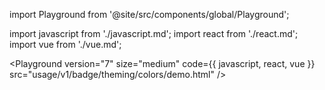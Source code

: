 import Playground from '@site/src/components/global/Playground';

import javascript from './javascript.md';
import react from './react.md';
import vue from './vue.md';

<Playground
  version="7"
  size="medium"
  code={{ javascript, react, vue }}
  src="usage/v1/badge/theming/colors/demo.html"
/>
